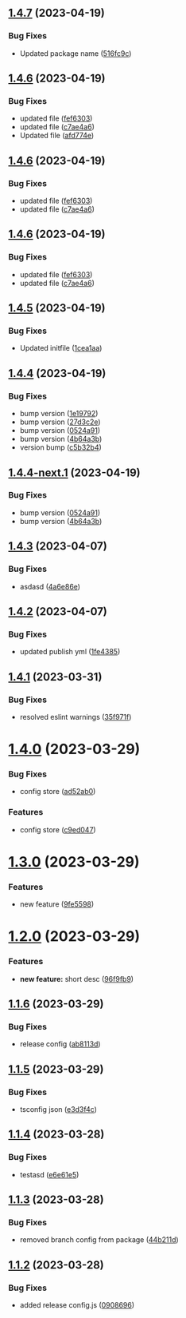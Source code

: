 ## [1.4.7](https://github.com/SuhasParameshwara/CLI-Repo/compare/v1.4.6...v1.4.7) (2023-04-19)


### Bug Fixes

* Updated package name ([516fc9c](https://github.com/SuhasParameshwara/CLI-Repo/commit/516fc9c4ecc1e84330d68943c6ac434663fa141a))

## [1.4.6](https://github.com/SuhasParameshwara/CLI-Repo/compare/v1.4.5...v1.4.6) (2023-04-19)


### Bug Fixes

* updated file ([fef6303](https://github.com/SuhasParameshwara/CLI-Repo/commit/fef6303dfcd33690c8a9d97b1d794ea86b9b9a35))
* updated file ([c7ae4a6](https://github.com/SuhasParameshwara/CLI-Repo/commit/c7ae4a62d3db233dbdf0650232d4a494559a13aa))
* Updated file ([afd774e](https://github.com/SuhasParameshwara/CLI-Repo/commit/afd774eb7b288ace19eb1104f2501161ee30b9e0))

## [1.4.6](https://github.com/SuhasParameshwara/CLI-Repo/compare/v1.4.5...v1.4.6) (2023-04-19)


### Bug Fixes

* updated file ([fef6303](https://github.com/SuhasParameshwara/CLI-Repo/commit/fef6303dfcd33690c8a9d97b1d794ea86b9b9a35))
* updated file ([c7ae4a6](https://github.com/SuhasParameshwara/CLI-Repo/commit/c7ae4a62d3db233dbdf0650232d4a494559a13aa))

## [1.4.6](https://github.com/SuhasParameshwara/CLI-Repo/compare/v1.4.5...v1.4.6) (2023-04-19)


### Bug Fixes

* updated file ([fef6303](https://github.com/SuhasParameshwara/CLI-Repo/commit/fef6303dfcd33690c8a9d97b1d794ea86b9b9a35))
* updated file ([c7ae4a6](https://github.com/SuhasParameshwara/CLI-Repo/commit/c7ae4a62d3db233dbdf0650232d4a494559a13aa))

## [1.4.5](https://github.com/SuhasParameshwara/CLI-Repo/compare/v1.4.4...v1.4.5) (2023-04-19)


### Bug Fixes

* Updated initfile ([1cea1aa](https://github.com/SuhasParameshwara/CLI-Repo/commit/1cea1aab80bdae1c66381fc656cde748db7d1c3e))

## [1.4.4](https://github.com/SuhasParameshwara/CLI-Repo/compare/v1.4.3...v1.4.4) (2023-04-19)


### Bug Fixes

* bump version ([1e19792](https://github.com/SuhasParameshwara/CLI-Repo/commit/1e19792b70a008f6c4dfd1adbc2203034d9841db))
* bump version ([27d3c2e](https://github.com/SuhasParameshwara/CLI-Repo/commit/27d3c2e21ebbc2fd291a86924a7466556d901694))
* bump version ([0524a91](https://github.com/SuhasParameshwara/CLI-Repo/commit/0524a918d17e26fe18f4b6b69158892d270db548))
* bump version ([4b64a3b](https://github.com/SuhasParameshwara/CLI-Repo/commit/4b64a3bd9e1c32958287f87d76a591dd60438c7c))
* version bump ([c5b32b4](https://github.com/SuhasParameshwara/CLI-Repo/commit/c5b32b4a70ed19dd62c1f40d8995c2ae98e04a2c))

## [1.4.4-next.1](https://github.com/SuhasParameshwara/CLI-Repo/compare/v1.4.3...v1.4.4-next.1) (2023-04-19)

### Bug Fixes

- bump version ([0524a91](https://github.com/SuhasParameshwara/CLI-Repo/commit/0524a918d17e26fe18f4b6b69158892d270db548))
- bump version ([4b64a3b](https://github.com/SuhasParameshwara/CLI-Repo/commit/4b64a3bd9e1c32958287f87d76a591dd60438c7c))

## [1.4.3](https://github.com/SuhasParameshwara/CLI-Repo/compare/v1.4.2...v1.4.3) (2023-04-07)

### Bug Fixes

- asdasd ([4a6e86e](https://github.com/SuhasParameshwara/CLI-Repo/commit/4a6e86eaf2a207dd811544b5fd993f32a9bb2380))

## [1.4.2](https://github.com/SuhasParameshwara/CLI-Repo/compare/v1.4.1...v1.4.2) (2023-04-07)

### Bug Fixes

- updated publish yml ([1fe4385](https://github.com/SuhasParameshwara/CLI-Repo/commit/1fe438550fc1be6a383ae58d426ffae103e240d8))

## [1.4.1](https://github.com/SuhasParameshwara/CLI-Repo/compare/v1.4.0...v1.4.1) (2023-03-31)

### Bug Fixes

- resolved eslint warnings ([35f971f](https://github.com/SuhasParameshwara/CLI-Repo/commit/35f971fdf798f5130d14465e99abf5439a097587))

# [1.4.0](https://github.com/SuhasParameshwara/CLI-Repo/compare/v1.3.0...v1.4.0) (2023-03-29)

### Bug Fixes

- config store ([ad52ab0](https://github.com/SuhasParameshwara/CLI-Repo/commit/ad52ab092e2fd1cb1693e1808a64a0a542ec91be))

### Features

- config store ([c9ed047](https://github.com/SuhasParameshwara/CLI-Repo/commit/c9ed047c4a1997109d06e73421bcd7a44382674a))

# [1.3.0](https://github.com/SuhasParameshwara/CLI-Repo/compare/v1.2.0...v1.3.0) (2023-03-29)

### Features

- new feature ([9fe5598](https://github.com/SuhasParameshwara/CLI-Repo/commit/9fe559872c740f8b59702c48251fdf006ce9a4bd))

# [1.2.0](https://github.com/SuhasParameshwara/CLI-Repo/compare/v1.1.6...v1.2.0) (2023-03-29)

### Features

- **new feature:** short desc ([96f9fb9](https://github.com/SuhasParameshwara/CLI-Repo/commit/96f9fb9d268254b6b80b92a330b93fee795d2538))

## [1.1.6](https://github.com/SuhasParameshwara/CLI-Repo/compare/v1.1.5...v1.1.6) (2023-03-29)

### Bug Fixes

- release config ([ab8113d](https://github.com/SuhasParameshwara/CLI-Repo/commit/ab8113dbcb7d77d2e154197ba6bc882e546e2b19))

## [1.1.5](https://github.com/SuhasParameshwara/CLI-Repo/compare/v1.1.4...v1.1.5) (2023-03-29)

### Bug Fixes

- tsconfig json ([e3d3f4c](https://github.com/SuhasParameshwara/CLI-Repo/commit/e3d3f4ce74ca6abae8ca683bcf696e072f977636))

## [1.1.4](https://github.com/SuhasParameshwara/CLI-Repo/compare/v1.1.3...v1.1.4) (2023-03-28)

### Bug Fixes

- testasd ([e6e61e5](https://github.com/SuhasParameshwara/CLI-Repo/commit/e6e61e583dc1a1f528bc3fc7dfaebb2d52c507ee))

## [1.1.3](https://github.com/SuhasParameshwara/CLI-Repo/compare/v1.1.2...v1.1.3) (2023-03-28)

### Bug Fixes

- removed branch config from package ([44b211d](https://github.com/SuhasParameshwara/CLI-Repo/commit/44b211d7fc9db61bb8b914de78cc1aceb7e2e2c2))

## [1.1.2](https://github.com/SuhasParameshwara/CLI-Repo/compare/v1.1.1...v1.1.2) (2023-03-28)

### Bug Fixes

- added release config.js ([0908696](https://github.com/SuhasParameshwara/CLI-Repo/commit/09086962289dc2565e01df88f1457589383e507e))
